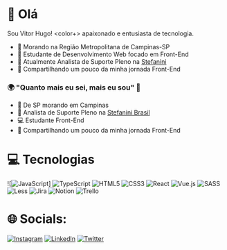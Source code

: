 # 👋 Olá

Sou Vitor Hugo! <color+> apaixonado e entusiasta de tecnologia. </br>
- 📍 Morando na Região Metropolitana de Campinas-SP
- 🌱 Estudante de Desenvolvimento Web focado em Front-End
- 💼 Atualmente Analista de Suporte Pleno na [Stefanini](https://stefanini.com/)
- 💬 Compartilhando um pouco da minha jornada Front-End

### 🌍 "Quanto mais eu sei, mais eu sou" 🧠

- 📍 De SP morando em Campinas
- 💼 Analista de Suporte Pleno na [Stefanini Brasil](https://stefanini.com/)
- 💻 Estudante Front-End
- 🌈 Compartilhando um pouco da minha jornada Front-End 

# 💻 Tecnologias
![![JavaScript](https://img.shields.io/badge/javascript-%23323330.svg?style=for-the-badge&logo=javascript&logoColor=%23F7DF1E)] ![TypeScript](https://img.shields.io/badge/typescript-%23007ACC.svg?style=for-the-badge&logo=typescript&logoColor=white) ![HTML5](https://img.shields.io/badge/html5-%23E34F26.svg?style=for-the-badge&logo=html5&logoColor=white) ![CSS3](https://img.shields.io/badge/css3-%231572B6.svg?style=for-the-badge&logo=css3&logoColor=white) ![React](https://img.shields.io/badge/react-%2320232a.svg?style=for-the-badge&logo=react&logoColor=%2361DAFB) ![Vue.js](https://img.shields.io/badge/vuejs-%2335495e.svg?style=for-the-badge&logo=vuedotjs&logoColor=%234FC08D) ![SASS](https://img.shields.io/badge/SASS-hotpink.svg?style=for-the-badge&logo=SASS&logoColor=white) ![Less](https://img.shields.io/badge/less-2B4C80?style=for-the-badge&logo=less&logoColor=white) ![Jira](https://img.shields.io/badge/jira-%230A0FFF.svg?style=for-the-badge&logo=jira&logoColor=white) ![Notion](https://img.shields.io/badge/Notion-%23000000.svg?style=for-the-badge&logo=notion&logoColor=white) ![Trello](https://img.shields.io/badge/Trello-%23026AA7.svg?style=for-the-badge&logo=Trello&logoColor=white) 

# 🌐 Socials:
[![Instagram](https://img.shields.io/badge/Instagram-%23E4405F.svg?logo=Instagram&logoColor=white)](https://instagram.com/_vitorhugosilva) [![LinkedIn](https://img.shields.io/badge/LinkedIn-%230077B5.svg?logo=linkedin&logoColor=white)](https://www.linkedin.com/in/vitorhugodasilva/) [![Twitter](https://img.shields.io/badge/Twitter-%231DA1F2.svg?logo=Twitter&logoColor=white)](https://twitter.com/_hugosiilva) 

<!---
silva-vitorhugo/silva-vitorhugo is a ✨ special ✨ repository because its `README.md` (this file) appears on your GitHub profile.
You can click the Preview link to take a look at your changes.
--->
